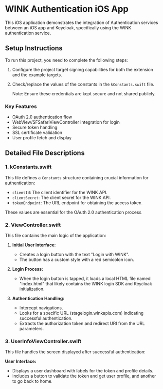 # WINK Authentication iOS App

This iOS application demonstrates the integration of Authentication services between an iOS app and Keycloak, specifically using the WINK authentication service.

## Setup Instructions

To run this project, you need to complete the following steps:

1. Configure the project target signing capabilities for both the extension and the example targets.

2. Check/replace the values of the constants in the `kConstants.swift` file.

   Note: Ensure these credentials are kept secure and not shared publicly.

### Key Features

- OAuth 2.0 authentication flow
- WebView/SFSafariViewController integration for login
- Secure token handling
- SSL certificate validation
- User profile fetch and display

## Detailed File Descriptions

### 1. kConstants.swift

This file defines a `Constants` structure containing crucial information for authentication:

- `clientId`: The client identifier for the WINK API.
- `clientSecret`: The client secret for the WINK API.
- `tokenEndpoint`: The URL endpoint for obtaining the access token.

These values are essential for the OAuth 2.0 authentication process.

### 2. ViewController.swift

This file contains the main logic of the application:

1. **Initial User Interface:**
   - Creates a login button with the text "Login with WINK".
   - The button has a custom style with a red semicolon icon.

2. **Login Process:**
   - When the login button is tapped, it loads a local HTML file named "index.html" that likely contains the WINK login SDK and Keycloak initialization.

3. **Authentication Handling:**
   - Intercept navigations.
   - Looks for a specific URL (stagelogin.winkapis.com) indicating successful authentication.
   - Extracts the authorization token and redirect URI from the URL parameters.


### 3. UserInfoViewController.swift

This file handles the screen displayed after successful authentication:

**User Interface:**
- Displays a user dashboard with labels for the token and profile details.
- Includes a button to validate the token and get user profile, and another to go back to home.